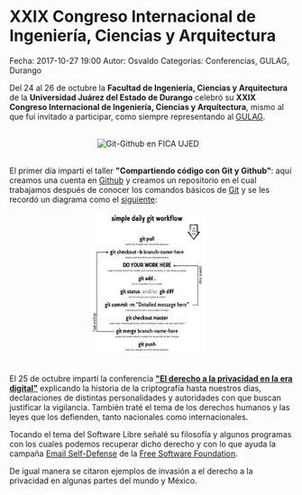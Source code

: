 XXIX Congreso Internacional de Ingeniería, Ciencias y Arquitectura
==================================

Fecha: 2017-10-27 19:00
Autor: Osvaldo
Categorías: Conferencias, GULAG, Durango

Del 24 al 26 de octubre la **Facultad de Ingeniería, Ciencias y Arquitectura** de la **Universidad Juárez del Estado de Durango** celebró su **XXIX Congreso Internacional de Ingeniería, Ciencias y Arquitectura**, mismo al que fuí invitado a participar, como siempre representando al [GULAG](http://gulag.org.mx/).

<!-- break -->

<br />

<center>
<img class="img-responsive" style="width:70%;height:auto;margin-right:12px;" src="2017-10-27-XXIX-Congreso-Internacional-Ingeniería-Ciencias-Arquitectura-UJED/Taller-GIT-GITHUB-FICAUJED.png" alt="Git-Github en FICA UJED" width="425" height="350">
</center>

<br />

El primer día impartí el taller **"Compartiendo código con Git y Github"**: aquí creamos una cuenta en [Github](https://github.com/) y creamos un repositorio en el cual trabajamos después de conocer los comandos básicos de [Git](https://git-scm.com/) y se les recordó un diagrama como el [siguiente](https://www.sonassi.com/blog/knowledge-base/our-magento-git-guide-and-work-flow):

<center>
<a href="https://www.sonassi.com/media/catalog/2012/07/simple_git_daily_workflow.pdf"><img class="img-responsive" style="width:40%;height:auto;margin-right:12px;" src="2017-03-08-Taller-Git-Github-UAdeC/simple_git_daily_workflow.jpg" alt="git-workflow" width="425" height="350"></a>
</center>

<br />

El 25 de octubre impartí la conferencia **["El derecho a la privacidad en la era digital"](https://github.com/ChicoXXX/Conferencia-DPED)** explicando la historia de la criptografía hasta nuestros dias, declaraciones de distintas personalidades y autoridades con que buscan justificar la vigilancia. También traté el tema de los derechos humanos y las leyes que los defienden, tanto nacionales como internacionales.

Tocando el tema del Software Libre señalé su filosofía y algunos programas con los cuales podemos recuperar dicho derecho y con lo que ayuda la campaña [Email Self-Defense](https://emailselfdefense.fsf.org/es/) de la [Free Software Foundation](https://fsf.org/).

De igual manera se citaron ejemplos de invasión a el derecho a la privacidad en algunas partes del mundo y México.
